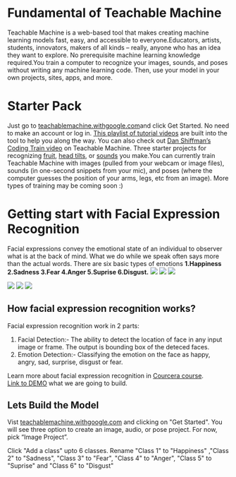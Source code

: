 # Fundamental of Teachable Machine
Teachable Machine is a web-based tool that makes creating machine learning models fast, easy, and accessible to everyone.Educators, artists, students, innovators, makers of all kinds – really, anyone who has an idea they want to explore. No prerequisite machine learning knowledge required.You train a computer to recognize your images, sounds, and poses without writing any machine learning code. Then, use your model in your own projects, sites, apps, and more.

# Starter Pack
Just go to [teachablemachine.withgoogle.com](https://teachablemachine.withgoogle.com)and click Get Started. No need to make an account or log in. [This playlist of tutorial videos](https://www.youtube.com/playlist?list=PLJfHZtseuscuTQfodmFnbZ3rBgCWsRT9t) are built into the tool to help you along the way. You can also check out [Dan Shiffman’s Coding Train video](https://www.youtube.com/watch?v=kwcillcWOg0&list=PLRqwX-V7Uu6aJwX0rFP-7ccA6ivsPDsK5&index=2&t=0s) on Teachable Machine. Three starter projects for recognizing [fruit](https://medium.com/@warronbebster/teachable-machine-tutorial-bananameter-4bfffa765866), [head tilts](https://medium.com/@warronbebster/teachable-machine-tutorial-head-tilt-f4f6116f491), or [sounds](https://medium.com/@warronbebster/teachable-machine-tutorial-snap-clap-whistle-4212fd7f3555) you make.You can currently train Teachable Machine with images (pulled from your webcam or image files), sounds (in one-second snippets from your mic), and poses (where the computer guesses the position of your arms, legs, etc from an image). More types of training may be coming soon :)

# Getting start with Facial Expression Recognition
Facial expressions convey the emotional state of an individual to observer what is at the back of mind. What we do while we speak often says more than the actual words. There are six basic types of emotions
__1.Happiness 2.Sadness 3.Fear 4.Anger 5.Suprise 6.Disgust.__
![](https://hackclub.slack.com/files/U011N4CAQSX/F01B54AQ874/happy1.gif?origin_team=T0266FRGM&origin_channel=D011N4CAU4T) ![](https://hackclub.slack.com/files/U011N4CAQSX/F01B5AM1LEP/sad1.gif?origin_team=T0266FRGM&origin_channel=D011N4CAU4T) ![](https://hackclub.slack.com/files/U011N4CAQSX/F01B5AQ5N75/fear1.gif?origin_team=T0266FRGM&origin_channel=D011N4CAU4T) <br />

![](https://hackclub.slack.com/files/U011N4CAQSX/F01B21ZG1GD/angry1.gif?origin_team=T0266FRGM&origin_channel=D011N4CAU4T) ![](https://hackclub.slack.com/files/U011N4CAQSX/F01B21YRPCM/suprise1.gif?origin_team=T0266FRGM&origin_channel=D011N4CAU4T) ![](https://hackclub.slack.com/files/U011N4CAQSX/F01AQC70G5D/disgust1.gif?origin_team=T0266FRGM&origin_channel=D011N4CAU4T)

## How facial expression recognition works?
Facial expression recognition work in 2 parts:
1. Facial Detection:- The ability to detect the location of face in any input image or frame. The output is bounding box of the deteced faces.<br />
2. Emotion Detection:- Classifying the emotion on the face as happy, angry, sad, surprise, disgust or fear.<br />

Learn more about facial expression recognition in [Courcera course](https://www.coursera.org/projects/facial-expression-recognition-keras).<br/>
[Link to DEMO](https://facialexpressionrecognition.yashkalbande.repl.co/) what we are going to build.

## Lets Build the Model 
Vist [teachablemachine.withgoogle.com](https://teachablemachine.withgoogle.com) and clicking on "Get Started". You will see three option to create an image, audio, or pose project. For now, pick “Image Project”.

Click "Add a class" upto 6 classes. Rename "Class 1" to "Happiness" ,"Class 2" to "Sadness", "Class 3" to "Fear", "Class 4" to "Anger", "Class 5" to "Suprise" and "Class 6" to "Disgust"
